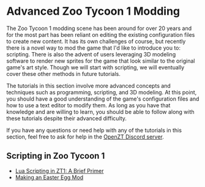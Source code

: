 # Advanced Zoo Tycoon 1 Modding

The Zoo Tycoon 1 modding scene has been around for over 20 years and for the most part has been reliant on editing the existing configuration files to create new content. It has its own challenges of course, but recently there is a novel way to mod the game that I'd like to introduce you to: scripting. There is also the advent of users leveraging 3D modeling software to render new sprites for the game that look similar to the original game's art style. Though we will start with scripting, we will eventually cover these other methods in future tutorials.

The tutorials in this section involve more advanced concepts and techniques such as programming, scripting, and 3D modeling. At this point, you should have a good understanding of the game's configuration files and how to use a text editor to modify them. As long as you have that knowledge and are willing to learn, you should be able to follow along with these tutorials despite their advanced difficulty.

If you have any questions or need help with any of the tutorials in this section, feel free to ask for help in the [OpenZT Discord server](https://discord.gg/KcpedmghWm).

## Scripting in Zoo Tycoon 1
- [Lua Scripting in ZT1: A Brief Primer](./lua-scripting-in-zt1.md)
- [Making an Easter Egg Mod](./making-an-easter-egg.md)